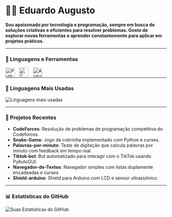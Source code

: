 # 🏄‍♂️ Eduardo Augusto

**Sou apaixonado por tecnologia e programação, sempre em busca de soluções criativas e eficientes para resolver problemas. Gosto de explorar novas ferramentas e aprender constantemente para aplicar em projetos práticos.**

---

### 🧰 Linguagens e Ferramentas

<img align="left" alt="Python" width="30px" style="padding-right:10px;" src="https://cdn.jsdelivr.net/gh/devicons/devicon/icons/python/python-plain.svg" />
<img align="left" alt="C" width="30px" style="padding-right:10px;" src="https://cdn.jsdelivr.net/gh/devicons/devicon/icons/c/c-original.svg" />
<img align="left" alt="Arduino" width="30px" style="padding-right:10px;" src="https://cdn.jsdelivr.net/gh/devicons/devicon/icons/arduino/arduino-original.svg" />
<br />

---

### 🚀 Linguagens Mais Usadas

![Linguagens mais usadas](https://github-readme-stats.vercel.app/api/top-langs/?username=edu92337&layout=compact&theme=gruvbox)

---

### 💼 Projetos Recentes

- **CodeForces**: Resolução de problemas de programação competitiva do Codeforces.
- **Snake-Game**: Jogo da cobrinha implementado com Python e curses.
- **Palavras-por-minuto**: Teste de digitação que calcula palavras por minuto com feedback em tempo real.
- **Tiktok-bot**: Bot automatizado para interagir com o TikTok usando PyAutoGUI.
- **Navegador-de-Textos**: Navegador simples com listas duplamente encadeadas e curses.
- **Shield-arduino**: Shield para Arduino com LCD e sensor ultrassônico.

---

### 📊 Estatísticas do GitHub

![Suas Estatísticas do GitHub](https://github-readme-stats.vercel.app/api?username=edu92337&show_icons=true&theme=gruvbox)

